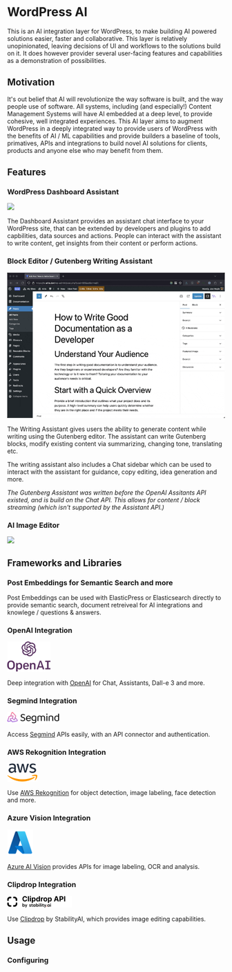 # WordPress AI

This is an AI integration layer for WordPress, to make building AI powered solutions easier, faster and collaborative. This layer is relatively unopinionated, leaving decisions of UI and workflows to the solutions build on it. It does however provider several user-facing features and capabilities as a demonstration of possibilities.

## Motivation

It's out belief that AI will revolutionize the way software is built, and the way people use of software. All systems, including (and especially!) Content Management Systems will have AI embedded at a deep level, to provide cohesive, well integrated experiences. This AI layer aims to augment WordPress in a deeply integrated way to provide users of WordPress with the benefits of AI / ML capabilities and provide builders a baseline of tools, primatives, APIs and integrations to build novel AI solutions for clients, products and anyone else who may benefit from them.

## Features

### WordPress Dashboard Assistant

![](./.github/dashboard-assistant.gif)

The Dashboard Assistant provides an assistant chat interface to your WordPress site, that can be extended by developers and plugins to add capbilities, data sources and actions. People can interact with the assistant to write content, get insights from their content or perform actions.


### Block Editor / Gutenberg Writing Assistant

![](./.github/gutenberg-assistant.gif)

The Writing Assistant gives users the ability to generate content while writing using the Gutenberg editor. The assistant can write Gutenberg blocks, modify existing content via summarizing, changing tone, translating etc.

The writing assistant also includes a Chat sidebar which can be used to interact with the assistant for guidance, copy editing, idea generation and more.

_The Gutenberg Assistant was written before the OpenAI Assitants API existed, and is build on the Chat API. This allows for content / block streaming (which isn't supported by the Assistant API.)_


### AI Image Editor

![](./.github/image-editor.gif)

## Frameworks and Libraries

### Post Embeddings for Semantic Search and more

Post Embeddings can be used with ElasticPress or Elasticsearch directly to provide semantic search, document retreiveal for AI integrations and knowlege / questions & answers.

### OpenAI Integration

<img src="./.github/openai.svg" width=100>

Deep integration with [OpenAI](https://platform.openai.com/) for Chat, Assistants, Dall-e 3 and more.

### Segmind Integration

<img src="./.github/segmind.webp" width=120>

Access [Segmind](https://www.segmind.com/) APIs easily, with an API connector and authentication.

### AWS Rekognition Integration

<img src="./.github/aws.png" width=70>

Use [AWS Rekognition](https://aws.amazon.com/rekognition/) for object detection, image labeling, face detection and more.

### Azure Vision Integration

<img src="./.github/azure.png" width=60>

[Azure AI Vision](https://azure.microsoft.com/en-us/products/ai-services/ai-vision) provides APIs for image labeling, OCR and analysis.

### Clipdrop Integration

<img src="./.github/clipdrop.png" width=150>

Use [Clipdrop](https://clipdrop.co/) by StabilityAI, which provides image editing capabilities.

## Usage

### Configuring

